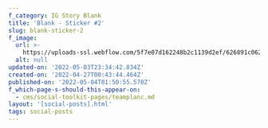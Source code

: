```yaml
---
f_category: IG Story Blank
title: 'Blank - Sticker #2'
slug: blank-sticker-2
f_image:
  url: >-
    https://uploads-ssl.webflow.com/5f7e07d162248b2c1139d2ef/626891c06285b16759d4c720_Instagram%20story%20-%2016.jpg
  alt: null
updated-on: '2022-05-03T23:34:42.834Z'
created-on: '2022-04-27T00:43:44.464Z'
published-on: '2022-05-04T01:50:55.570Z'
f_which-page-s-should-this-appear-on:
  - cms/social-toolkit-pages/teamplanc.md
layout: '[social-posts].html'
tags: social-posts
---
```




